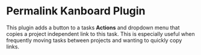 # Permalink Kanboard Plugin

This plugin adds a button to a tasks **Actions** and dropdown menu that copies a project independent link to this task. This is especially useful when frequently moving tasks between projects and wanting to quickly copy links.